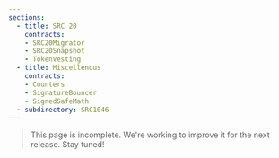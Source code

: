```yaml
---
sections:
  - title: SRC 20
    contracts:
    - SRC20Migrator
    - SRC20Snapshot
    - TokenVesting
  - title: Miscellenous
    contracts:
    - Counters
    - SignatureBouncer
    - SignedSafeMath
  - subdirectory: SRC1046
---
```


> This page is incomplete. We're working to improve it for the next release. Stay tuned!
